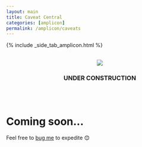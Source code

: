 ```yaml
---
layout: main
title: Caveat Central
categories: [amplicon]
permalink: /amplicon/caveats
---
```


{% include _side_tab_amplicon.html %}

<br>
<center><img src="{{ site.url }}/images/under_construction.jpeg"></center>
<center><h3>UNDER CONSTRUCTION</h3></center>
<br>
<br>

# Coming soon...

Feel free to [bug me](https://twitter.com/AstrobioMike) to expedite 😊
